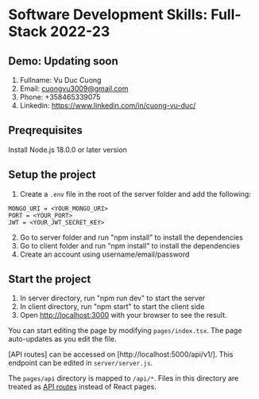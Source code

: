# Software Development Skills: Full-Stack 2022-23

##  Demo: Updating soon

1. Fullname: Vu Duc Cuong
2. Email: cuongvu3009@gmail.com
3. Phone: +358465339075
4. Linkedin: https://www.linkedin.com/in/cuong-vu-duc/

## Preqrequisites

Install Node.js 18.0.0 or later version

## Setup the project

1. Create a `.env` file in the root of the server folder and add the following:

```
MONGO_URI = <YOUR_MONGO_URI>
PORT = <YOUR_PORT>
JWT = <YOUR_JWT_SECRET_KEY>
```
2. Go to server folder and run "npm install" to install the dependencies
3. Go to client folder and run "npm install" to install the dependencies
5. Create an account using username/email/password

## Start the project

1. In server directory, run "npm run dev" to start the server
2. In client directory, run "npm start" to start the client side 
3. Open [http://localhost:3000](http://localhost:3000) with your browser to see the result.

You can start editing the page by modifying `pages/index.tsx`. The page auto-updates as you edit the file.

[API routes] can be accessed on [http://localhost:5000/api/v1/]. This endpoint can be edited in `server/server.js`.

The `pages/api` directory is mapped to `/api/*`. Files in this directory are treated as [API routes](https://nextjs.org/docs/api-routes/introduction) instead of React pages.
